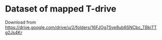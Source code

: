 # Dataset of mapped T-drive
Download from https://drive.google.com/drive/u/2/folders/16FJOg7Sve8ub6SNCbc_TBkiTTg2Js4Kr
